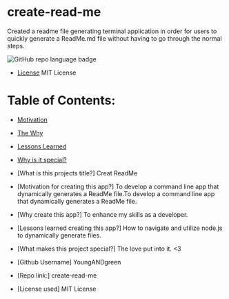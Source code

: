 # create-read-me

Created a readme file generating terminal application in order for users to quickly generate a ReadMe.md file without having to go through the normal steps.

   ![GitHub repo language badge](https://img.shields.io/github/languages/top/YoungANDgreen/create-read-me?style=flat&logo=appveyor)
   * [License](#license)
   MIT License

   # Table of Contents:

   * [Motivation](#Motivation)

   * [The Why](#Why)

   * [Lessons Learned](#Lessons)

   * [Why is it special?](#Special)
   
   - [What is this projects title?]
   Creat ReadMe
   - [Motivation for creating this app?]
  To develop a command line app that dynamically generates a ReadMe file.To develop a command line app that dynamically generates a ReadMe file.
  
  - [Why create this app?]
    To enhance my skills as a developer.

  - [Lessons learned creating this app?]
  How to navigate and utilize node.js to dynamically generate files.

  - [What makes this project special?]
   The love put into it. <3

  - [Github Username]
  YoungANDgreen

  - [Repo link:]
  create-read-me

  - [License used]
  MIT License


  
